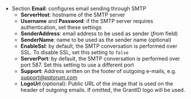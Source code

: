 ﻿* Section **Email**: configures email sending through SMTP
  * **ServerHost**: hostname of the SMTP server
  * **Username** and **Password**: if the SMTP server requires authentication, set these settings
  * **SenderAddress**: email address to be used as sender (*from* field)
  * **SenderName**: name to be used as the sender name (optional)
  * **EnableSsl**: by default, the SMTP conversation is performed over SSL. To disable SSL, set this setting to `false`
  * **ServerPort**: by default, the SMTP conversation is performed over port 587. Set this setting to use a different port
  * **Support**: Address written on the footer of outgoing e-mails, e.g. *support@patorum.com*
  * **LogoUrl** (optional): Public URL of the image that is used on the header of outgoing emails. If omitted, the GrantID logo will be used.
